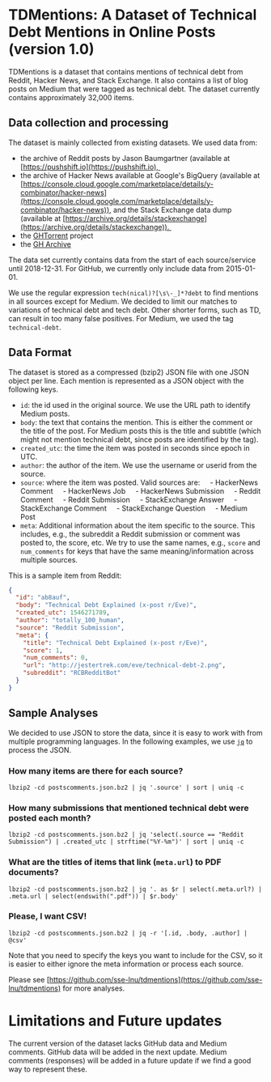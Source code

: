 # TDMentions: A Dataset of Technical Debt Mentions in Online Posts (version 1.0)

TDMentions is a dataset that contains mentions of technical debt from Reddit, Hacker News, and Stack Exchange. It also contains a list of blog posts on Medium that were tagged as technical debt. The dataset currently contains approximately 32,000 items. 

## Data collection and processing

The dataset is mainly collected from existing datasets. We used data from:

- the archive of Reddit posts by Jason Baumgartner (available at [https://pushshift.io](https://pushshift.io), 
- the archive of Hacker News available at Google's BigQuery (available at [https://console.cloud.google.com/marketplace/details/y-combinator/hacker-news](https://console.cloud.google.com/marketplace/details/y-combinator/hacker-news)), and the Stack Exchange data dump (available at [https://archive.org/details/stackexchange](https://archive.org/details/stackexchange)). 
- the [GHTorrent](http://ghtorrent.org) project 
- the [GH Archive](https://www.gharchive.org)

The data set currently contains data from the start of each source/service until 2018-12-31. For GitHub, we currently only include data from 2015-01-01.

We use the regular expression `tech(nical)?[\s\-_]*?debt` to find mentions in all sources except for Medium. We decided to limit our matches to variations of technical debt and tech debt. Other shorter forms, such as TD, can result in too many false positives. For Medium, we used the tag `technical-debt`. 

## Data Format

The dataset is stored as a compressed (bzip2) JSON file with one JSON object per line. Each mention is represented as a JSON object with the following keys.

- `id`: the id used in the original source. We use the URL path to identify Medium posts.
- `body`: the text that contains the mention. This is either the comment or the title of the post. For Medium posts this is the title and subtitle (which might not mention technical debt, since posts are identified by the tag).
- `created_utc`: the time the item was posted in seconds since epoch in UTC. 
- `author`: the author of the item. We use the username or userid from the source.
- `source`: where the item was posted. Valid sources are:
    - HackerNews Comment
    - HackerNews Job
    - HackerNews Submission
    - Reddit Comment
    - Reddit Submission
    - StackExchange Answer
    - StackExchange Comment
    - StackExchange Question
    - Medium Post
- `meta`: Additional information about the item specific to the source. This includes, e.g., the subreddit a Reddit submission or comment was posted to, the score, etc. We try to use the same names, e.g., `score` and `num_comments` for keys that have the same meaning/information across multiple sources.

This is a sample item from Reddit:

```JSON
{
  "id": "ab8auf",
  "body": "Technical Debt Explained (x-post r/Eve)",
  "created_utc": 1546271789,
  "author": "totally_100_human",
  "source": "Reddit Submission",
  "meta": {
    "title": "Technical Debt Explained (x-post r/Eve)",
    "score": 1,
    "num_comments": 0,
    "url": "http://jestertrek.com/eve/technical-debt-2.png",
    "subreddit": "RCBRedditBot"
  }
}
```

## Sample Analyses

We decided to use JSON to store the data, since it is easy to work with from multiple programming languages. In the following examples, we use [`jq`](https://stedolan.github.io/jq/) to process the JSON.

### How many items are there for each source?

```
lbzip2 -cd postscomments.json.bz2 | jq '.source' | sort | uniq -c
```

### How many submissions that mentioned technical debt were posted each month?

```
lbzip2 -cd postscomments.json.bz2 | jq 'select(.source == "Reddit Submission") | .created_utc | strftime("%Y-%m")' | sort | uniq -c
```

### What are the titles of items that link (`meta.url`) to PDF documents?

```
lbzip2 -cd postscomments.json.bz2 | jq '. as $r | select(.meta.url?) | .meta.url | select(endswith(".pdf")) | $r.body'
```

### Please, I want CSV!

```
lbzip2 -cd postscomments.json.bz2 | jq -r '[.id, .body, .author] | @csv'
```

Note that you need to specify the keys you want to include for the CSV, so it is easier to either ignore the meta information or process each source.

Please see [https://github.com/sse-lnu/tdmentions](https://github.com/sse-lnu/tdmentions) for more analyses.

# Limitations and Future updates

The current version of the dataset lacks GitHub data and Medium comments. GitHub data will be added in the next update. Medium comments (responses) will be added in a future update if we find a good way to represent these.